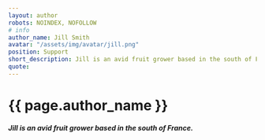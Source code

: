 ```yaml
---
layout: author
robots: NOINDEX, NOFOLLOW
# info
author_name: Jill Smith
avatar: "/assets/img/avatar/jill.png"
position: Support
short_description: Jill is an avid fruit grower based in the south of France.
quote: 
---
```

<div class="w3-mobile">
    <h1>{{ page.author_name }}</h1>
    <h5>Jill is an avid fruit grower based in the south of France.</h5>
</div>